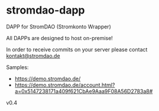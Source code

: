 # stromdao-dapp
DAPP for StromDAO (Stromkonto Wrapper)

All DAPPs are designed to host on-premise!

In order to receive commits on your server please contact kontakt@stromdao.de

Samples:
- https://demo.stromdao.de/ 
- https://demo.stromdao.de/account.html?a=0x5147238171a409f621CbAe9Aaa9F08A56D2783a8#

v0.4
